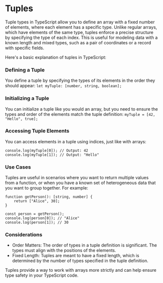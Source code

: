 # Tuples
Tuple types in TypeScript allow you to define an array with a fixed number of elements, where each element has a specific type. Unlike regular arrays, which have elements of the same type, tuples enforce a precise structure by specifying the type of each index. This is useful for modeling data with a known length and mixed types, such as a pair of coordinates or a record with specific fields.

Here's a basic explanation of tuples in TypeScript:

### Defining a Tuple
You define a tuple by specifying the types of its elements in the order they should appear:
`let myTuple: [number, string, boolean];`

### Initializing a Tuple
You can initialize a tuple like you would an array, but you need to ensure the types and order of the elements match the tuple definition:
`myTuple = [42, "Hello", true];`

### Accessing Tuple Elements
You can access elements in a tuple using indices, just like with arrays:
```
console.log(myTuple[0]); // Output: 42
console.log(myTuple[1]); // Output: "Hello"
```
### Use Cases
Tuples are useful in scenarios where you want to return multiple values from a function, or when you have a known set of heterogeneous data that you want to group together. For example:
```
function getPerson(): [string, number] {
    return ["Alice", 30];
}

const person = getPerson();
console.log(person[0]); // "Alice"
console.log(person[1]); // 30
```
### Considerations
* Order Matters: The order of types in a tuple definition is significant. The types must align with the positions of the elements.
* Fixed Length: Tuples are meant to have a fixed length, which is determined by the number of types specified in the tuple definition.

Tuples provide a way to work with arrays more strictly and can help ensure type safety in your TypeScript code.




